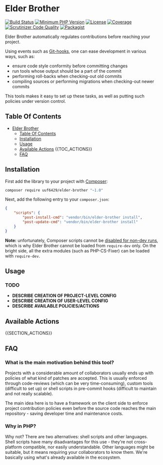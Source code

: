 # Elder Brother

[![Build Status](https://travis-ci.org/uuf6429/elder-brother.svg?branch=master)](https://travis-ci.org/uuf6429/elder-brother)
[![Minimum PHP Version](https://img.shields.io/badge/php-%3E%3D%205.5-8892BF.svg)](https://php.net/)
[![License](https://img.shields.io/badge/license-MIT-blue.svg)](https://raw.githubusercontent.com/uuf6429/elder-brother/master/LICENSE)
[![Coverage](https://codecov.io/gh/uuf6429/elder-brother/branch/master/graph/badge.svg?token=Bu2nK2Kq77)](https://codecov.io/github/uuf6429/elder-brother?branch=master)
[![Scrutinizer Code Quality](https://scrutinizer-ci.com/g/uuf6429/elder-brother/badges/quality-score.png?b=master)](https://scrutinizer-ci.com/g/uuf6429/elder-brother/?branch=master)
[![Packagist](https://img.shields.io/packagist/v/uuf6429/ElderBrother.svg)](https://packagist.org/packages/uuf6429/ElderBrother)

Elder Brother automatically regulates contributions before reaching your project.

Using events such as [Git-hooks](http://githooks.com/), one can ease development in various ways, such as:
- ensure code style conformity before committing changes
- run tools whose output should be a part of the commit
- performing roll-backs when checking-out old commits
- compiling sources or performing migrations when checking-out newer commits

This tools makes it easy to set up these tasks, as well as putting such policies under version control.

## Table Of Contents

- [Elder Brother](#elder-brother)
  - [Table Of Contents](#table-of-contents)
  - [Installation](#installation)
  - [Usage](#usage)
  - [Available Actions](#available-actions)
{{TOC_ACTIONS}}
  - [FAQ](#faq)

## Installation

First add the library to your project with [Composer](https://getcomposer.org/):
```bash
composer require uuf6429/elder-brother "~1.0"
```

Next, add the following entry to your `composer.json`:
```json
{
    "scripts": {
        "post-install-cmd": "vendor/bin/elder-brother install",
        "post-update-cmd": "vendor/bin/elder-brother install"
    }
}
```

**Note:** unfortunately, Composer scripts cannot be [disabled for non-dev runs](http://stackoverflow.com/q/13087088/314056), which is why Elder Brother cannot be loaded from `require-dev` only.
On the bright side, all the extra modules (such as PHP-CS-Fixer) can be loaded with `require-dev`.

## Usage

### TODO
- **DESCRIBE CREATION OF PROJECT-LEVEL CONFIG**
- **DESCRIBE CREATION OF USER-LEVEL CONFIG**
- **DESCRIBE AVAILABLE POLICIES/ACTIONS**

## Available Actions

{{SECTION_ACTIONS}}

## FAQ

### What is the main motivation behind this tool?

Projects with a considerable amount of collaborators usually ends up with policies of what kind of patches are accepted.
This is usually enforced through code-reviews (which can be very time-consuming), custom tools (difficult to set up) or shell scripts in pre-commit hooks (difficult to maintain and not really scalable).

The main idea here is to have a framework on the client side to enforce project contribution policies even before the source code reaches the main repository - saving developer time and maintenance costs.

### Why in PHP?

Why not? There are two alternatives: shell scripts and other languages.
Shell scripts have many disadvantages for this use - they're not cross-platform compatible, nor easily understandable.
Other languages might be suitable, but it means requiring your collaborators to know them.
We're basically using what's already available in the ecosystem.
